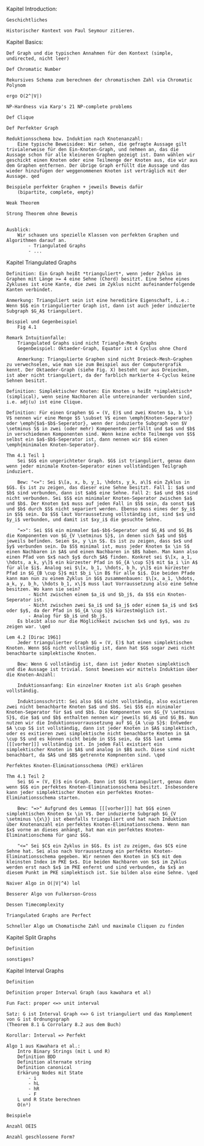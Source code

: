 Kapitel Introduction:

    Geschichtliches

    Historischer Kontext von Paul Seymour zitieren.

Kapitel Basics:

    Def Graph und die typischen Annahmen für den Kontext (simple, undirected, nicht leer)

    Def Chromatic Number

    Rekursives Schema zum berechnen der chromatischen Zahl via Chromatic Polynom

    ergo O(2^|V|)

    NP-Hardness via Karp's 21 NP-complete problems

    Def Clique

    Def Perfekter Graph

    Reduktionsschema bzw. Induktion nach Knotenanzahl:
        Eine typische Beweisidee: Wir sehen, die gefragte Aussage gilt trivialerweise für den Ein-Knoten-Graph, und nehmen an, das die Aussage schon für alle kleineren Graphen gezeigt ist. Dann wählen wir geschickt einen Knoten oder eine Teilmenge der Knoten aus, die wir aus dem Graphen entfernen. Der übrige Graph erfüllt die Aussage und das wieder hinzufügen der weggenommenen Knoten ist verträglich mit der Aussage. qed

    Beispiele perfekter Graphen + jeweils Beweis dafür
        (bipartite, complete, empty)

    Weak Theorem

    Strong Theorem ohne Beweis


    Ausblick:
        Wir schauen uns spezielle Klassen von perfekten Graphen und Algorithmen darauf an.
            - Triangulated Graphs
            - ...

Kapitel Triangulated Graphs

    Definition: Ein Graph heißt *trianguliert*, wenn jeder Zyklus im Graphen mit Länge >= 4 eine Sehne (Chord) besitzt. Eine Sehne eines Zykluses ist eine Kante, die zwei im Zyklus nicht aufeinanderfolgende Kanten verbindet.

    Anmerkung: Trianguliert sein ist eine hereditäre Eigenschaft, i.e.: Wenn $G$ ein triangulierter Graph ist, dann ist auch jeder induzierte Subgraph $G_A$ trianguliert.

    Beispiel und Gegenbeispiel
        Fig 4.1

    Remark Intuitionfalle:
        Triangulated Graphs sind nicht Triangle-Mesh Graphs
        Gegenbeispiel: Oktaeder-Graph, Equator ist 4 Cyclus ohne Chord

        Anmerkung: Triangulierte Graphen sind nicht Dreieck-Mesh-Graphen zu verwechselen, wie man sie zum Beispiel aus der Computergrafik kennt. Der Oktaeder-Graph (siehe Fig. X) besteht nur aus Dreiecken, ist aber nicht trianguliert, da der farblich markierte 4-Cyclus keine Sehnen besitzt.

    Definition: Simplektischer Knoten: Ein Knoten u heißt *simplektisch* (simplical), wenn seine Nachbaren alle untereinander verbunden sind, i.e. adj(u) ist eine Clique.
    
    Definition: Für einen Graphen $G = (V, E)$ und zwei Knoten $a, b \in V$ nennen wir eine Menge $S \subset V$ einen \emph{Knoten-Seperator} oder \emph{$a$-$b$-Seperator}, wenn der induzierte Subgraph von $V \setminus S$ in zwei (oder mehr) Kompenenten zerfällt und $a$ und $b$ in verschiedenen Komponenten sind. Wenn keine echte Teilmenge von $S$ selbst ein $a$-$b$-Seperator ist, dann nennen wir $S$ einen \emph{minimalen Knoten-Seperator}.

    Thm 4.1 Teil 1
        Sei $G$ ein ungerichteter Graph. $G$ ist trianguliert, genau dann wenn jeder minimale Knoten-Seperator einen vollständigen Teilgraph induziert.

        Bew: "<=": Sei $\[a, x, b, y_1, \hdots, y_k, a\]$ ein Zyklus in $G$. Es ist zu zeigen, das dieser eine Sehne besitzt. Fall 1: $a$ und $b$ sind verbunden, dann ist $ab$ eine Sehne. Fall 2: $a$ und $b$ sind nicht verbunden. Sei $S$ ein minimaler Knoten-Seperator zwischen $a$ und $b$. Der Knoten $x$ muss auf jeden Fall in $S$ sein, da sonst $a$ und $b$ durch $S$ nicht separiert werden. Ebenso muss eines der $y_i$ in $S$ sein. Da $S$ laut Vorraussetzung vollständig ist, sind $x$ und $y_i$ verbunden, und damit ist $xy_i$ die gesuchte Sehne.

        "=>": Sei $S$ ein minmaler $a$-$b$-Seperator und $G_A$ und $G_B$ die Komponenten von $G_{V \setminus S}$, in denen sich $a$ und $b$ jeweils befinden. Seien $x, y \in S$. Es ist zu zeigen, dass $x$ und $y$ verbunden sein. Da $S$ minimal ist, muss jeder Knoten $x \in S$ einen Nachbaren in $A$ und einen Nachbaren in $B$ haben. Man kann also einen Pfad von $x$ nach $y$ durch $A$ finden. Konkret sei $\[x, a_1, \hdots, a_k, y\]$ ein kürzester Pfad in $G_{A \cup S}$ mit $a_i \in A$ für alle $i$. Analog sei $\[x, b_1, \hdots, b_h, y\]$ ein kürzester Pfad in $G_{B \cup S}$ mit $b_i \in B$ für alle $i$. Die beiden Pfade kann man nun zu einem Zyklus in $G$ zusammenbauen: $\[x, a_1, \hdots, a_k, y, b_h, \hdots b_1, x\]$ muss laut Vorraussetzung also eine Sehne besitzen. Wo kann sie sein?
            - Nicht zwischen einem $a_i$ und $b_j$, da $S$ ein Knoten-Seperator ist.
            - Nicht zwischen zwei $a_i$ und $a_j$ oder einem $a_i$ und $x$ oder $y$, da der Pfad in $G_{A \cup S}$ kürzestmöglich ist.
            - Analog für $b_i$ und $b_j$.
        Es bleibt also nur die Möglichkeit zwischen $x$ und $y$, was zu zeigen war. \qed

    Lem 4.2 [Dirac 1961]
        Jeder triangulierter Graph $G = (V, E)$ hat einen simplektischen Knoten. Wenn $G$ nicht vollständig ist, dann hat $G$ sogar zwei nicht benachbarte simplektische Knoten.

        Bew: Wenn G vollständig ist, dann ist jeder Knoten simplektisch und die Aussage ist trivial. Sonst beweisen wir mittels Induktion über die Knoten-Anzahl:

        Induktionsanfang: Ein einzelner Knoten ist als Graph gesehen vollständig.

        Induktionsschritt: Sei also $G$ nicht vollständig, also existieren zwei nicht benachbarte Knoten $a$ und $b$. Sei $S$ ein minimaler Knoten-Seperator für $a$ und $b$. Die Komponenten von $G_{V \setminus S}$, die $a$ und $b$ enthalten nennen wir jeweils $G_A$ und $G_B$. Nun nutzen wir die Induktionsvorraussetzung auf $G_{A \cup S}$: Entweder $A \cup S$ ist vollständig, dann ist jeder Knoten in $A$ simplektisch, oder es exitieren zwei simplektische nicht benachbarte Knoten in $A \cup S$ und es können nicht beide in $S$ sein, da $S$ laut Lemma [[[vorher]]] vollständig ist. In jedem Fall existiert ein simplektischer Knoten in $A$ und analog in $B$ auch. Diese sind nicht benachbart, da $A$ und $B$ getrennte Kompnenten sind. \qed
    
    Perfektes Knoten-Eliminationsschema (PKE) erklären

    Thm 4.1 Teil 2
        Sei $G = (V, E)$ ein Graph. Dann ist $G$ trianguliert, genau dann wenn $G$ ein perfektes Knoten-Eliminationsschema besitzt. Insbesondere kann jeder simplektischer Knoten ein perfektes Knoten-Eliminationsschema starten.

        Bew: "=>" Aufgrund des Lemmas [[[vorher]]] hat $G$ einen simplektischen Knoten $x \in V$. Der induzierte Subgraph $G_{V \setminus \{x\}} ist ebenfalls trianguliert und hat nach Induktion über Knotenanzahl ein perfektes Knoten-Eliminationsschema. Wenn man $x$ vorne an dieses anhängt, hat man ein perfektes Knoten-Eliminationschema für ganz $G$.

        "<=" Sei $C$ ein Zyklus in $G$. Es ist zu zeigen, das $C$ eine Sehne hat. Sei also nach Vorraussetzung ein perfektes Knoten-Eliminationsschema gegeben. Wir nennen den Knoten in $C$ mit dem kleinsten Index im PKE $x$. Die beiden Nachbaren von $x$ im Zyklus werden erst nach $x$ im PKE enfernt und sind verbunden, da $x$ an diesem Punkt im PKE simplektisch ist. Sie bilden also eine Sehne. \qed

    Naiver Algo in O(|V|^4) lol

    Besserer Algo von Fulkerson-Gross

    Dessen Timecomplexity

    Triangulated Graphs are Perfect

    Schneller Algo um Chomatische Zahl und maximale Cliquen zu finden

Kapitel Split Graphs

    Definition

    sonstiges?

Kapitel Interval Graphs

    Definition

    Definition proper Interval Graph (aus kawahara et al)

    Fun Fact: proper <=> unit interval

    Satz: G ist Interval Graph <=> G ist trianguliert und das Komplement von G ist Ordnungsgraph
    (Theorem 8.1 & Corrolary 8.2 aus dem Buch)

    Korollar: Interval => Perfekt

    Algo 1 aus Kawahara et al.:
        Intro Binary Strings (mit L und R)
        Definition BDD
        Definition alternate string
        Definition canonical
        Erkärung Nodes mit State
            - i
            - hL
            - hR
            - F
        L und R State berechnen
        O(n³)
        
    Beispiele

    Anzahl OEIS

    Anzahl geschlossene Form?



